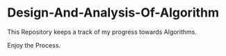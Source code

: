 # Design-And-Analysis-Of-Algorithm

This Repository keeps a track of my progress towards Algorithms.

Enjoy the Process.
